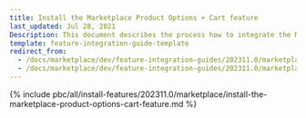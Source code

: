 ```yaml
---
title: Install the Marketplace Product Options + Cart feature
last_updated: Jul 28, 2021
Description: This document describes the process how to integrate the Marketplace Product Options feature into a Spryker project.
template: feature-integration-guide-template
redirect_from:
  - /docs/marketplace/dev/feature-integration-guides/202311.0/marketplace-product-option-cart-feature-integration.html
  - /docs/marketplace/dev/feature-integration-guides/202311.0/marketplace-product-options-cart-feature-integration.html
---
```


{% include pbc/all/install-features/202311.0/marketplace/install-the-marketplace-product-options-cart-feature.md %} <!-- To edit, see /_includes/pbc/all/install-features/202311.0/marketplace/install-the-marketplace-product-options-cart-feature.md -->
